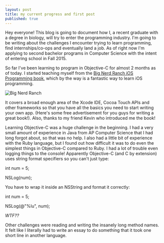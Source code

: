 ```yaml
---
layout: post
title: my current progress and first post
published: true
---
```


Hey everyone! This blog is going to document how I, a recent graduate with a degree in biology, will try to enter the programming industry. I'm going to be writing about the challenges I encounter trying to learn programming, find internships/co-ops and eventually land a job. As of right now I'm applying to second bachelor programs in Computer Science with the intent of entering school in Fall 2015. 

So far I've been learning to program in Objective-C for almost 2 months as of today. I started teaching myself from the [Big Nerd Ranch iOS Programming book](http://www.amazon.com/iOS-Programming-Ranch-Guide-Edition/dp/0321942051), which by the way is a fantastic way to learn iOS programming. 

![Big Nerd Ranch](http://ecx.images-amazon.com/images/I/41P0EvzUQXL.jpg)

It covers a broad enough area of the Xcode IDE, Cocoa Touch APIs and other frameworks so that you have all the basics you need to start writing your own app. (Here's some free advertisement for you guys for writing a great book!). Also, thanks to my friend Kevin who introduced me the book!


Learning Objective-C was a huge challenge in the beginning. I had a very small amount of experience in Java from AP Computer Science that I had long forgot about, so that was no help. I also had a little bit of experience with the Ruby language, but I found out how difficult it was to do even the simplest things in Objective-C compared to Ruby. 
I had a lot of trouble even logging things to the console! Apparently Objective-C (and C by extension) uses string format specifiers so you can't just type:

  int num = 5; 
  
  NSLog(num);

You have to wrap it inside an NSString and format it correctly:

  int num = 5;
  
  NSLog(@"%lu", num);

_WTF??_

Other challenges were reading and writing the insanely long method names. It felt like I literally had to write an essay to do something that it took one short line in another language. 





